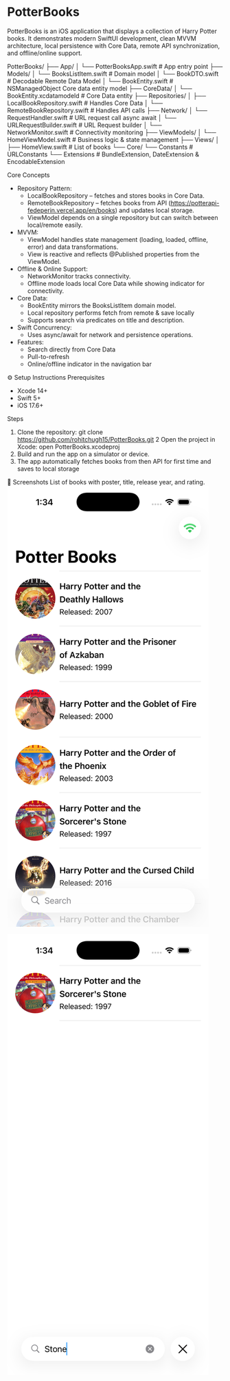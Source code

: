 # PotterBooks
PotterBooks is an iOS application that displays a collection of Harry Potter books. It demonstrates modern SwiftUI development, clean MVVM architecture, local persistence with Core Data, remote API synchronization, and offline/online support.

PotterBooks/
├── App/
│   └── PotterBooksApp.swift         # App entry point
├── Models/
│   └── BooksListItem.swift          # Domain model
│   └── BookDTO.swift                # Decodable Remote Data Model
│   └── BookEntity.swift             # NSManagedObject Core data entity model
├── CoreData/
│   └── BookEntity.xcdatamodeld      # Core Data entity
├── Repositories/
│   ├── LocalBookRepository.swift    # Handles Core Data
│   └── RemoteBookRepository.swift   # Handles API calls
├── Network/
│   └── RequestHandler.swift         # URL request call async await
│   └── URLRequestBuilder.swift      # URL Request builder
│   └── NetworkMonitor.swift         # Connectivity monitoring
├── ViewModels/
│   └── HomeViewModel.swift         # Business logic & state management
├── Views/
│   ├── HomeView.swift              # List of books
└── Core/
    └── Constants                   # URLConstants
    └── Extensions                  # BundleExtension, DateExtension & EncodableExtension
    
Core Concepts
* Repository Pattern:
    * LocalBookRepository – fetches and stores books in Core Data.
    * RemoteBookRepository – fetches books from API (https://potterapi-fedeperin.vercel.app/en/books) and updates local storage.
    * ViewModel depends on a single repository but can switch between local/remote easily.
* MVVM:
    * ViewModel handles state management (loading, loaded, offline, error) and data transformations.
    * View is reactive and reflects @Published properties from the ViewModel.
* Offline & Online Support:
    * NetworkMonitor tracks connectivity.
    * Offline mode loads local Core Data while showing indicator for connectivity.
* Core Data:
    * BookEntity mirrors the BooksListItem domain model.
    * Local repository performs fetch from remote & save locally 
    * Supports search via predicates on title and description.
* Swift Concurrency:
    * Uses async/await for network and persistence operations.
* Features:
    * Search directly from Core Data
    * Pull-to-refresh
    * Online/offline indicator in the navigation bar
    
⚙️ Setup Instructions
Prerequisites
* Xcode 14+
* Swift 5+
* iOS 17.6+

Steps
1. Clone the repository:
git clone https://github.com/rohitchugh15/PotterBooks.git
2 Open the project in Xcode:
open PotterBooks.xcodeproj
1. Build and run the app on a simulator or device.
2. The app automatically fetches books from then API for first time and saves to local storage

📱 Screenshots
List of books with poster, title, release year, and rating.
![List of Books](ListOfBooks.png)

![Search Books](SearchBooks.png)

